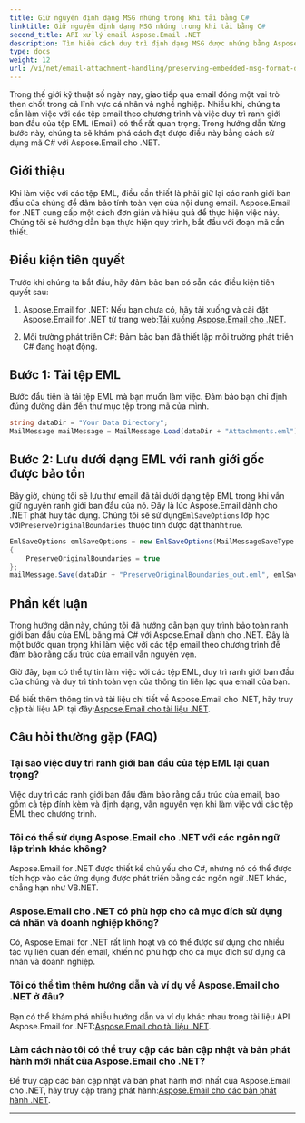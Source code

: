 ```yaml
---
title: Giữ nguyên định dạng MSG nhúng trong khi tải bằng C#
linktitle: Giữ nguyên định dạng MSG nhúng trong khi tải bằng C#
second_title: API xử lý email Aspose.Email .NET
description: Tìm hiểu cách duy trì định dạng MSG được nhúng bằng Aspose.Email cho .NET. Hướng dẫn từng bước với mã nguồn.
type: docs
weight: 12
url: /vi/net/email-attachment-handling/preserving-embedded-msg-format-during-load-with-csharp/
---
```


Trong thế giới kỹ thuật số ngày nay, giao tiếp qua email đóng một vai trò then chốt trong cả lĩnh vực cá nhân và nghề nghiệp. Nhiều khi, chúng ta cần làm việc với các tệp email theo chương trình và việc duy trì ranh giới ban đầu của tệp EML (Email) có thể rất quan trọng. Trong hướng dẫn từng bước này, chúng ta sẽ khám phá cách đạt được điều này bằng cách sử dụng mã C# với Aspose.Email cho .NET.

## Giới thiệu

Khi làm việc với các tệp EML, điều cần thiết là phải giữ lại các ranh giới ban đầu của chúng để đảm bảo tính toàn vẹn của nội dung email. Aspose.Email for .NET cung cấp một cách đơn giản và hiệu quả để thực hiện việc này. Chúng tôi sẽ hướng dẫn bạn thực hiện quy trình, bắt đầu với đoạn mã cần thiết.

## Điều kiện tiên quyết

Trước khi chúng ta bắt đầu, hãy đảm bảo bạn có sẵn các điều kiện tiên quyết sau:

1.  Aspose.Email for .NET: Nếu bạn chưa có, hãy tải xuống và cài đặt Aspose.Email for .NET từ trang web:[Tải xuống Aspose.Email cho .NET](https://releases.aspose.com/email/net/).

2. Môi trường phát triển C#: Đảm bảo bạn đã thiết lập môi trường phát triển C# đang hoạt động.

## Bước 1: Tải tệp EML

Bước đầu tiên là tải tệp EML mà bạn muốn làm việc. Đảm bảo bạn chỉ định đúng đường dẫn đến thư mục tệp trong mã của mình.

```csharp
string dataDir = "Your Data Directory";
MailMessage mailMessage = MailMessage.Load(dataDir + "Attachments.eml");
```

## Bước 2: Lưu dưới dạng EML với ranh giới gốc được bảo tồn

 Bây giờ, chúng tôi sẽ lưu thư email đã tải dưới dạng tệp EML trong khi vẫn giữ nguyên ranh giới ban đầu của nó. Đây là lúc Aspose.Email dành cho .NET phát huy tác dụng. Chúng tôi sẽ sử dụng`EmlSaveOptions` lớp học với`PreserveOriginalBoundaries` thuộc tính được đặt thành`true`.

```csharp
EmlSaveOptions emlSaveOptions = new EmlSaveOptions(MailMessageSaveType.EmlFormat)
{
    PreserveOriginalBoundaries = true
};
mailMessage.Save(dataDir + "PreserveOriginalBoundaries_out.eml", emlSaveOptions);
```

## Phần kết luận

Trong hướng dẫn này, chúng tôi đã hướng dẫn bạn quy trình bảo toàn ranh giới ban đầu của EML bằng mã C# với Aspose.Email dành cho .NET. Đây là một bước quan trọng khi làm việc với các tệp email theo chương trình để đảm bảo rằng cấu trúc của email vẫn nguyên vẹn.

Giờ đây, bạn có thể tự tin làm việc với các tệp EML, duy trì ranh giới ban đầu của chúng và duy trì tính toàn vẹn của thông tin liên lạc qua email của bạn.

 Để biết thêm thông tin và tài liệu chi tiết về Aspose.Email cho .NET, hãy truy cập tài liệu API tại đây:[Aspose.Email cho tài liệu .NET](https://reference.aspose.com/email/net/).

## Câu hỏi thường gặp (FAQ)

### Tại sao việc duy trì ranh giới ban đầu của tệp EML lại quan trọng?
   
Việc duy trì các ranh giới ban đầu đảm bảo rằng cấu trúc của email, bao gồm cả tệp đính kèm và định dạng, vẫn nguyên vẹn khi làm việc với các tệp EML theo chương trình.

### Tôi có thể sử dụng Aspose.Email cho .NET với các ngôn ngữ lập trình khác không?

Aspose.Email for .NET được thiết kế chủ yếu cho C#, nhưng nó có thể được tích hợp vào các ứng dụng được phát triển bằng các ngôn ngữ .NET khác, chẳng hạn như VB.NET.

### Aspose.Email cho .NET có phù hợp cho cả mục đích sử dụng cá nhân và doanh nghiệp không?

Có, Aspose.Email for .NET rất linh hoạt và có thể được sử dụng cho nhiều tác vụ liên quan đến email, khiến nó phù hợp cho cả mục đích sử dụng cá nhân và doanh nghiệp.

### Tôi có thể tìm thêm hướng dẫn và ví dụ về Aspose.Email cho .NET ở đâu?

 Bạn có thể khám phá nhiều hướng dẫn và ví dụ khác nhau trong tài liệu API Aspose.Email for .NET:[Aspose.Email cho tài liệu .NET](https://reference.aspose.com/email/net/).

### Làm cách nào tôi có thể truy cập các bản cập nhật và bản phát hành mới nhất của Aspose.Email cho .NET?

 Để truy cập các bản cập nhật và bản phát hành mới nhất của Aspose.Email cho .NET, hãy truy cập trang phát hành:[Aspose.Email cho các bản phát hành .NET](https://releases.aspose.com/email/net/).

---